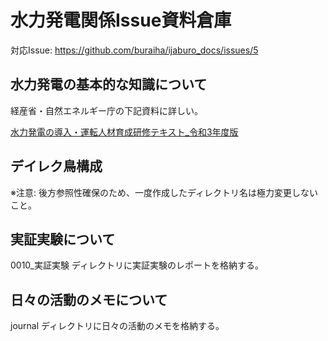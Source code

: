 # 水力発電関係Issue資料倉庫

対応Issue: <https://github.com/buraiha/ijaburo_docs/issues/5>

## 水力発電の基本的な知識について

経産省・自然エネルギー庁の下記資料に詳しい。

[水力発電の導入・運転人材育成研修テキスト_令和3年度版](./images/水力発電の導入・運転人材育成研修テキスト_令和3年度版.pdf)

## デイレク鳥構成

※注意: 後方参照性確保のため、一度作成したディレクトリ名は極力変更しないこと。

## 実証実験について

0010_実証実験 ディレクトリに実証実験のレポートを格納する。

## 日々の活動のメモについて

journal ディレクトリに日々の活動のメモを格納する。
